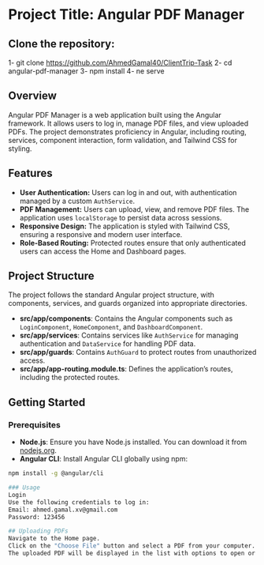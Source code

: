 # Project Title: Angular PDF Manager

## Clone the repository:
1- git clone https://github.com/AhmedGamal40/ClientTrip-Task
2- cd angular-pdf-manager
3- npm install
4- ne serve

## Overview
Angular PDF Manager is a web application built using the Angular framework. It allows users to log in, manage PDF files, and view uploaded PDFs. The project demonstrates proficiency in Angular, including routing, services, component interaction, form validation, and Tailwind CSS for styling.

## Features
- **User Authentication:** Users can log in and out, with authentication managed by a custom `AuthService`.
- **PDF Management:** Users can upload, view, and remove PDF files. The application uses `localStorage` to persist data across sessions.
- **Responsive Design:** The application is styled with Tailwind CSS, ensuring a responsive and modern user interface.
- **Role-Based Routing:** Protected routes ensure that only authenticated users can access the Home and Dashboard pages.

## Project Structure
The project follows the standard Angular project structure, with components, services, and guards organized into appropriate directories.

- **src/app/components**: Contains the Angular components such as `LoginComponent`, `HomeComponent`, and `DashboardComponent`.
- **src/app/services**: Contains services like `AuthService` for managing authentication and `DataService` for handling PDF data.
- **src/app/guards**: Contains `AuthGuard` to protect routes from unauthorized access.
- **src/app/app-routing.module.ts**: Defines the application’s routes, including the protected routes.

## Getting Started
### Prerequisites
- **Node.js**: Ensure you have Node.js installed. You can download it from [nodejs.org](https://nodejs.org/).
- **Angular CLI**: Install Angular CLI globally using npm:
```bash
npm install -g @angular/cli

### Usage
Login
Use the following credentials to log in:
Email: ahmed.gamal.xv@gmail.com
Password: 123456

## Uploading PDFs
Navigate to the Home page.
Click on the "Choose File" button and select a PDF from your computer.
The uploaded PDF will be displayed in the list with options to open or remove it.